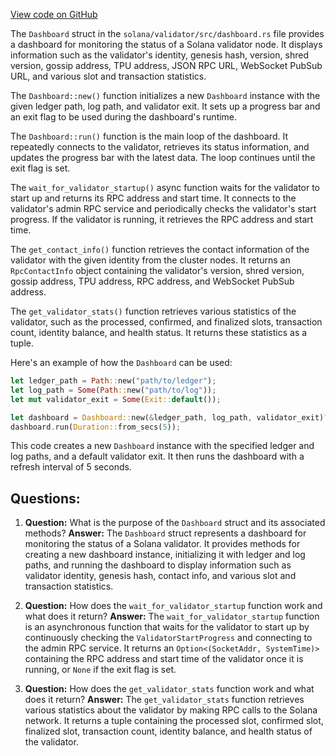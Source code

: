[View code on GitHub](https://github.com/solana-labs/solana/blob/master/validator/src/dashboard.rs)

The `Dashboard` struct in the `solana/validator/src/dashboard.rs` file provides a dashboard for monitoring the status of a Solana validator node. It displays information such as the validator's identity, genesis hash, version, shred version, gossip address, TPU address, JSON RPC URL, WebSocket PubSub URL, and various slot and transaction statistics.

The `Dashboard::new()` function initializes a new `Dashboard` instance with the given ledger path, log path, and validator exit. It sets up a progress bar and an exit flag to be used during the dashboard's runtime.

The `Dashboard::run()` function is the main loop of the dashboard. It repeatedly connects to the validator, retrieves its status information, and updates the progress bar with the latest data. The loop continues until the exit flag is set.

The `wait_for_validator_startup()` async function waits for the validator to start up and returns its RPC address and start time. It connects to the validator's admin RPC service and periodically checks the validator's start progress. If the validator is running, it retrieves the RPC address and start time.

The `get_contact_info()` function retrieves the contact information of the validator with the given identity from the cluster nodes. It returns an `RpcContactInfo` object containing the validator's version, shred version, gossip address, TPU address, RPC address, and WebSocket PubSub address.

The `get_validator_stats()` function retrieves various statistics of the validator, such as the processed, confirmed, and finalized slots, transaction count, identity balance, and health status. It returns these statistics as a tuple.

Here's an example of how the `Dashboard` can be used:

```rust
let ledger_path = Path::new("path/to/ledger");
let log_path = Some(Path::new("path/to/log"));
let mut validator_exit = Some(Exit::default());

let dashboard = Dashboard::new(&ledger_path, log_path, validator_exit)?;
dashboard.run(Duration::from_secs(5));
```

This code creates a new `Dashboard` instance with the specified ledger and log paths, and a default validator exit. It then runs the dashboard with a refresh interval of 5 seconds.
## Questions: 
 1. **Question:** What is the purpose of the `Dashboard` struct and its associated methods?
   **Answer:** The `Dashboard` struct represents a dashboard for monitoring the status of a Solana validator. It provides methods for creating a new dashboard instance, initializing it with ledger and log paths, and running the dashboard to display information such as validator identity, genesis hash, contact info, and various slot and transaction statistics.

2. **Question:** How does the `wait_for_validator_startup` function work and what does it return?
   **Answer:** The `wait_for_validator_startup` function is an asynchronous function that waits for the validator to start up by continuously checking the `ValidatorStartProgress` and connecting to the admin RPC service. It returns an `Option<(SocketAddr, SystemTime)>` containing the RPC address and start time of the validator once it is running, or `None` if the exit flag is set.

3. **Question:** How does the `get_validator_stats` function work and what does it return?
   **Answer:** The `get_validator_stats` function retrieves various statistics about the validator by making RPC calls to the Solana network. It returns a tuple containing the processed slot, confirmed slot, finalized slot, transaction count, identity balance, and health status of the validator.